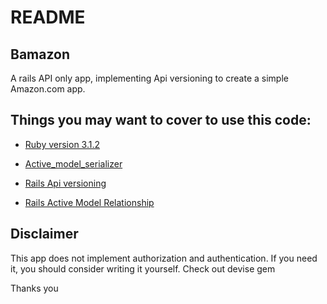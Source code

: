 # README

## Bamazon

A rails API only app, implementing Api versioning to create a simple Amazon.com app.


## Things you may want to cover to use this code:

* [Ruby version 3.1.2](https://www.ruby-lang.org/en/)

* [Active_model_serializer](https://github.com/rails-api/active_model_serializers)

* [Rails Api versioning](https://infinum.com/handbook/rails/api/versioning#how-to-version) 

* [Rails Active Model Relationship](https://guides.rubyonrails.org/association_basics.html)

## Disclaimer

This app does not implement authorization and authentication.
If you need it, you should consider writing it yourself.
Check out devise gem

Thanks you